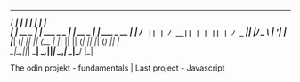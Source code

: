   _____        _               _         _               
 / ____|      | |             | |       | |              
| |      __ _ | |  ___  _   _ | |  __ _ | |_  ___   _ __ 
| |     / _` || | / __|| | | || | / _` || __|/ _ \ | '__|
| |____| (_| || || (__ | |_| || || (_| || |_| (_) || |   
 \_____|\__,_||_| \___| \__,_||_| \__,_| \__|\___/ |_|   
                                                         
                                                         
 The odin projekt - fundamentals | Last project - Javascript